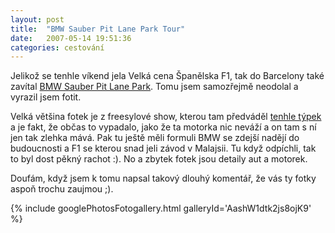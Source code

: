```yaml
---
layout: post
title:  "BMW Sauber Pit Lane Park Tour"
date:   2007-05-14 19:51:36
categories: cestování
---
```


Jelikož se tenhle víkend jela Velká cena Španělska F1, tak do Barcelony také zavítal [BMW Sauber Pit Lane Park](http://www.bmw-sauber-f1.com/es/pitlanepark/?lity=bmw_es). Tomu jsem samozřejmě neodolal a vyrazil jsem fotit.

Velká většina fotek je z freesylové show, kterou tam předváděl [tenhle týpek](http://www.chrispfeiffer.com/) a je fakt, že občas to vypadalo, jako že ta motorka nic neváží a on tam s ní jen tak zlehka mává. Pak tu ještě měli formuli BMW se zdejší nadějí do budoucnosti a F1 se kterou snad jeli závod v Malajsii. Tu když odpíchli, tak to byl dost pěkný rachot :). No a zbytek fotek jsou detaily aut a motorek.

Doufám, když jsem k tomu napsal takový dlouhý komentář, že vás ty fotky aspoň trochu zaujmou ;).

{% include googlePhotosFotogallery.html galleryId='AashW1dtk2js8ojK9' %}